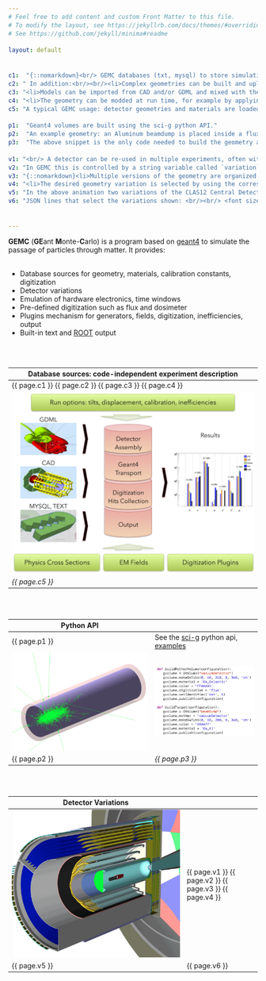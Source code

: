 ```yaml
---
# Feel free to add content and custom Front Matter to this file.
# To modify the layout, see https://jekyllrb.com/docs/themes/#overriding-theme-defaults
# See https://github.com/jekyll/minima#readme

layout: default


c1:  "{::nomarkdown}<br/> GEMC databases (txt, mysql) to store simulation parameters like geometry, materials, etc. No quantity is hard-coded: systems can be created w/o re-compiling the code."
c2: " In addition:<br/><br/><li>Complex geometries can be built and uploaded to the databases without programming knowledge thanks to an intuitive python API</li>"
c3: "<li>Models can be imported from CAD and/or GDML and mixed with the pyton API's.</li>"
c4: "<li>The geometry can be modded at run time, for example by applying tilts / displacements</li><br/>{:/}"
c5: "A typical GEMC usage: detector geometries and materials are loaded from various databases and the world is formed. Particles are swam through materials by Geant4, hits are digitized, and output(s) are created."

p1:  "Geant4 volumes are built using the sci-g python API."
p2:  "An example geometry: an Aluminum beamdump is placed inside a flux-sensitive vacuumDetector mother volume."
p3:  "The above snippet is the only code needed to build the geometry and record all tracks in the vacuumDetector in the output."

v1: "<br/> A detector can be re-used in multiple experiments, often with changes such as a shift of some components, a change of materials, the addition or removal of certain volumes.<br/><br/>"
v2: "In GEMC this is controlled by a string variable called `variation`. This has the advantages:"
v3: "{::nomarkdown}<li>Multiple versions of the geometry are organized  using a single string</li>"
v4: "<li>The desired geometry variation is selected by using the corresponding string</li>{:/}"
v5: "In the above animation two variations of the CLAS12 Central Detector (clas12CD) are shown. The geometries are identical except for the position of the target. <br/>In the JSON steering card the two variations of clas12CD are loaded by specifying the variation name."
v6: "JSON lines that select the variations shown: <br/><br/> <font size=\"2\"> { \"system\": \"clas12CD\", \"variation\": \"nominal\" } <br/> <br/> { \"system\": \"clas12CD\", \"variation\": \"targetShift\" }</font>"


---
```



**GEMC** (**GE**ant **M**onte-**C**arlo)
is a program based on [geant4](https://geant4.web.cern.ch) 
to simulate the passage of particles through matter.
It provides:<br/><br/>

- Database sources for geometry, materials, calibration constants, digitization
- Detector variations
- Emulation of hardware electronics, time windows
- Pre-defined digitization such as flux and dosimeter
- Plugins mechanism for generators, fields, digitization, inefficiencies, output
- Built-in text and [ROOT](https://root.cern) output

<br/><br/>

| Database sources: code-independent experiment description |             
|----------------------------------------------------------|
| {{ page.c1 }} {{ page.c2 }} {{ page.c3 }} {{ page.c4 }}  |
| ![gemcArch]                                              |
| *{{ page.c5 }}*                                          |

<br/><br/>

| Python API        |                                                                                 |
|-------------------|---------------------------------------------------------------------------------|
| {{ page.p1 }}     | See the [sci-g](https://github.com/gemc/sci-g) python api, [examples](Examples) |
| ![gemcExamplePic] | ![gemcCodeExample]                                                              |
| {{ page.p2 }}     | *{{ page.p3 }}*                                                                 |

<br/><br/>

| Detector Variations |                                                         |
|---------------------|---------------------------------------------------------|
| ![clas12v]          | {{ page.v1 }} {{ page.v2 }} {{ page.v3 }} {{ page.v4 }} |
| {{ page.v5 }}       | {{ page.v6 }}                                           |


<br/><br/>




[gemcArch]: assets/images/gemcArchitecture.png
[gemcCodeExample]: assets/images/pythonAPI.png
[gemcExamplePic]: assets/images/pythonAPIGeo.png
[clas12v]: assets/images/clas12v.gif

